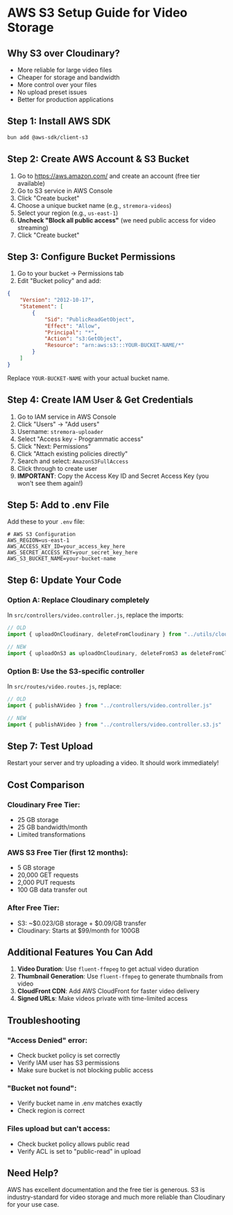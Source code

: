 # AWS S3 Setup Guide for Video Storage

## Why S3 over Cloudinary?
- More reliable for large video files
- Cheaper for storage and bandwidth
- More control over your files
- No upload preset issues
- Better for production applications

## Step 1: Install AWS SDK

```bash
bun add @aws-sdk/client-s3
```

## Step 2: Create AWS Account & S3 Bucket

1. Go to https://aws.amazon.com/ and create an account (free tier available)
2. Go to S3 service in AWS Console
3. Click "Create bucket"
4. Choose a unique bucket name (e.g., `stremora-videos`)
5. Select your region (e.g., `us-east-1`)
6. **Uncheck "Block all public access"** (we need public access for video streaming)
7. Click "Create bucket"

## Step 3: Configure Bucket Permissions

1. Go to your bucket → Permissions tab
2. Edit "Bucket policy" and add:

```json
{
    "Version": "2012-10-17",
    "Statement": [
        {
            "Sid": "PublicReadGetObject",
            "Effect": "Allow",
            "Principal": "*",
            "Action": "s3:GetObject",
            "Resource": "arn:aws:s3:::YOUR-BUCKET-NAME/*"
        }
    ]
}
```

Replace `YOUR-BUCKET-NAME` with your actual bucket name.

## Step 4: Create IAM User & Get Credentials

1. Go to IAM service in AWS Console
2. Click "Users" → "Add users"
3. Username: `stremora-uploader`
4. Select "Access key - Programmatic access"
5. Click "Next: Permissions"
6. Click "Attach existing policies directly"
7. Search and select: `AmazonS3FullAccess`
8. Click through to create user
9. **IMPORTANT**: Copy the Access Key ID and Secret Access Key (you won't see them again!)

## Step 5: Add to .env File

Add these to your `.env` file:

```env
# AWS S3 Configuration
AWS_REGION=us-east-1
AWS_ACCESS_KEY_ID=your_access_key_here
AWS_SECRET_ACCESS_KEY=your_secret_key_here
AWS_S3_BUCKET_NAME=your-bucket-name
```

## Step 6: Update Your Code

### Option A: Replace Cloudinary completely

In `src/controllers/video.controller.js`, replace the imports:

```javascript
// OLD
import { uploadOnCloudinary, deleteFromCloudinary } from "../utils/cloudinary.js"

// NEW
import { uploadOnS3 as uploadOnCloudinary, deleteFromS3 as deleteFromCloudinary } from "../utils/s3.js"
```

### Option B: Use the S3-specific controller

In `src/routes/video.routes.js`, replace:

```javascript
// OLD
import { publishAVideo } from "../controllers/video.controller.js"

// NEW
import { publishAVideo } from "../controllers/video.controller.s3.js"
```

## Step 7: Test Upload

Restart your server and try uploading a video. It should work immediately!

## Cost Comparison

### Cloudinary Free Tier:
- 25 GB storage
- 25 GB bandwidth/month
- Limited transformations

### AWS S3 Free Tier (first 12 months):
- 5 GB storage
- 20,000 GET requests
- 2,000 PUT requests
- 100 GB data transfer out

### After Free Tier:
- S3: ~$0.023/GB storage + $0.09/GB transfer
- Cloudinary: Starts at $99/month for 100GB

## Additional Features You Can Add

1. **Video Duration**: Use `fluent-ffmpeg` to get actual video duration
2. **Thumbnail Generation**: Use `fluent-ffmpeg` to generate thumbnails from video
3. **CloudFront CDN**: Add AWS CloudFront for faster video delivery
4. **Signed URLs**: Make videos private with time-limited access

## Troubleshooting

### "Access Denied" error:
- Check bucket policy is set correctly
- Verify IAM user has S3 permissions
- Make sure bucket is not blocking public access

### "Bucket not found":
- Verify bucket name in .env matches exactly
- Check region is correct

### Files upload but can't access:
- Check bucket policy allows public read
- Verify ACL is set to "public-read" in upload

## Need Help?

AWS has excellent documentation and the free tier is generous. S3 is industry-standard for video storage and much more reliable than Cloudinary for your use case.
